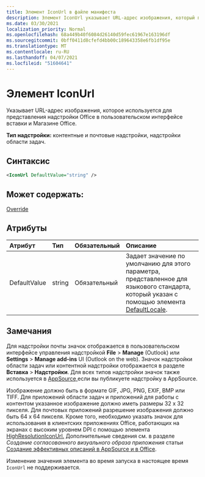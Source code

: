 ```yaml
---
title: Элемент IconUrl в файле манифеста
description: Элемент IconUrl указывает URL-адрес изображения, который представляет вашу надстройку Office в UX и Office Store.
ms.date: 03/30/2021
localization_priority: Normal
ms.openlocfilehash: 68a449b40f6084d26140d59fec61967e163196df
ms.sourcegitcommit: 0bff0411d8cfefd4bb00c189643358e6fb1df95e
ms.translationtype: MT
ms.contentlocale: ru-RU
ms.lasthandoff: 04/07/2021
ms.locfileid: "51604641"
---
```

# <a name="iconurl-element"></a>Элемент IconUrl

Указывает URL-адрес изображения, которое используется для представления надстройки Office в пользовательском интерфейсе вставки и Магазине Office.

**Тип надстройки:** контентные и почтовые надстройки, надстройки области задач.

## <a name="syntax"></a>Синтаксис

```XML
<IconUrl DefaultValue="string" />
```

## <a name="can-contain"></a>Может содержать:

[Override](override.md)

## <a name="attributes"></a>Атрибуты

|Атрибут|Тип|Обязательный|Описание|
|:-----|:-----|:-----|:-----|
|DefaultValue|string|Обязательный|Задает значение по умолчанию для этого параметра, представленное для языкового стандарта, который указан с помощью элемента [DefaultLocale](defaultlocale.md).|

## <a name="remarks"></a>Замечания

Для надстройки почты значок отображается в пользовательском интерфейсе управления надстройкой **File**  >  **Manage** (Outlook) или **Settings**  >  **Manage add-ins** UI (Outlook on the web). Значок надстройки области задач или контентной надстройки отображается в разделе **Вставка** > **Надстройки**. Для всех типов надстройки значок также используется в [AppSource,](https://appsource.microsoft.com)если вы публикуете надстройку в AppSource.

Изображение должно быть в формате GIF, JPG, PNG, EXIF, BMP или TIFF. Для приложений области задач и приложений для работы с контентом указанное изображение должно иметь размеры 32 х 32 пикселя. Для почтовых приложений разрешение изображения должно быть 64 x 64 пикселя. Кроме того, необходимо указать значок для использования в клиентских приложениях Office, работающих на экранах с высоким уровнем DPI с помощью элемента [HighResolutionIconUrl.](highresolutioniconurl.md) Дополнительные сведения см. в разделе _Создание согласованного визуального образа приложения_ статьи [Создание эффективных описаний в AppSource и в Office](/office/dev/store/create-effective-office-store-listings#create-a-consistent-visual-identity).

Изменение значения элемента во время запуска в настоящее время `IconUrl` не поддерживается.
